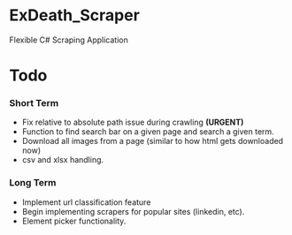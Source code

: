 # ExDeath_Scraper
Flexible C# Scraping Application

# Todo

### Short Term

* Fix relative to absolute path issue during crawling **(URGENT)**
* Function to find search bar on a given page and search a given term.
* Download all images from a page (similar to how html gets downloaded now)
* csv and xlsx handling.

### Long Term
* Implement url classification feature
* Begin implementing scrapers for popular sites (linkedin, etc).
* Element picker functionality.

